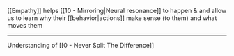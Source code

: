 [[Empathy]] helps [[10 - Mirroring|Neural resonance]] to happen & and allow us to learn why their [[behavior|actions]] make sense (to them) and what moves them

---

Understanding of [[0 - Never Split The Difference]]